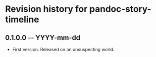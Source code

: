 # Revision history for pandoc-story-timeline

## 0.1.0.0  -- YYYY-mm-dd

* First version. Released on an unsuspecting world.
